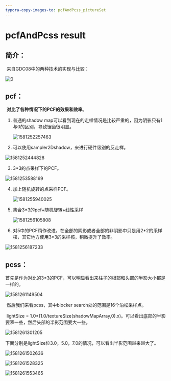 ```yaml
---
typora-copy-images-to: pcfAndPcss_pictureSet
---
```


# pcfAndPcss result

## 简介：

​	来自GDC08中的两种技术的实现与比较：

![0](https://github.com/cr-tg/shadow--work/blob/master/pcfAndPcss_pictureSet/0.png)

## pcf：

​		**对比了各种情况下的PCF的效果和效率**。

1. 普通的shadow map可以看到现在的走样情况是比较严重的，因为阴影只有1与0的区别，导致锯齿很明显。

   ![1581252257463](https://github.com/cr-tg/shadow--work/blob/master/pcfAndPcss_pictureSet/pcf1.png)



2. 可以使用sampler2Dshadow，来进行硬件级别的反走样。

![1581252444828](https://github.com/cr-tg/shadow--work/blob/master/pcfAndPcss_pictureSet/pcf2.png)



3. 3*3的点采样下的PCF。

![1581253588169](https://github.com/cr-tg/shadow--work/blob/master/pcfAndPcss_pictureSet/pcf3.png)







4. 加上随机旋转的点采样PCF。

   ![1581255940025](https://github.com/cr-tg/shadow--work/blob/master/pcfAndPcss_pictureSet/pcf4.png)





5. 集合3*3的pcf+随机旋转+线性采样

   ![1581256105808](https://github.com/cr-tg/shadow--work/blob/master/pcfAndPcss_pictureSet/pcf5.png)



6. 对5中的PCF稍作改进，在全部的阴影或者全部的非阴影中只是用2*2的采样核，其它地方使用3\*3的采样核，稍微提升了效率。

![1581256187233](https://github.com/cr-tg/shadow--work/blob/master/pcfAndPcss_pictureSet/pcf6.png)





## pcss：

​	首先是作为对比的3*3的PCF，可以明显看出来柱子的根部和头部的半影大小都是一样的。

![1581261149504](https://github.com/cr-tg/shadow--work/blob/master/pcfAndPcss_pictureSet/pcss1.png)



​	然后我们来看pcss，其中blocker search处的范围是16个泊松采样点。

​	lightSize = 1.0*(1.0/textureSize(shadowMapArray,0).x)。可以看出底部的半影要窄一些，然后头部的半影范围要大一些。

![1581261301205](https://github.com/cr-tg/shadow--work/blob/master/pcfAndPcss_pictureSet/pcss2.png)

​	下面分别是lightSize位3.0，5.0，7.0的情况，可以看出半影范围越来越大了。

![1581261502636](https://github.com/cr-tg/shadow--work/blob/master/pcfAndPcss_pictureSet/pcss3.png)



![1581261528325](https://github.com/cr-tg/shadow--work/blob/master/pcfAndPcss_pictureSet/pcss4.png)



![1581261553465](https://github.com/cr-tg/shadow--work/blob/master/pcfAndPcss_pictureSet/pcss5.png)

